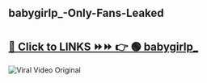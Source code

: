 
 ## babygirlp_-Only-Fans-Leaked

# <h2><a href="https://clipsfans.com/babygirlp_&ref=git">🔗 Click to LINKS ⏩⏩ 👉 🟢 babygirlp_ </a></h2>

<a href="https://clipsfans.com/babygirlp_&ref=git" rel="nofollow" data-target="animated-image.originalLink"><img src="https://i.ibb.co.com/xMMVF88/686577567.gif" alt="Viral Video Original" style="max-width: 100%; display: inline-block;" data-target="animated-image.originalImage"></a>
